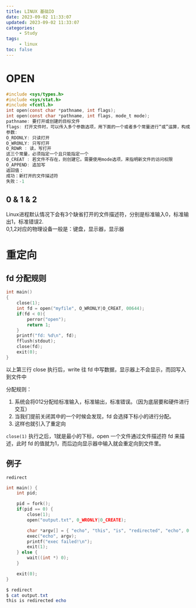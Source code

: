 ```yaml
---
title: LINUX 基础IO
date: 2023-09-02 11:33:07
updated: 2023-09-02 11:33:07
categories:
     - Study
tags:
     - linux
toc: false
---
```


# OPEN

```c
#include <sys/types.h>
#include <sys/stat.h>
#include <fcntl.h>
int open(const char *pathname, int flags);
int open(const char *pathname, int flags, mode_t mode);
pathname: 要打开或创建的目标文件
flags: 打开文件时，可以传入多个参数选项，用下面的一个或者多个常量进行“或”运算，构成flags。
参数:
O_RDONLY: 只读打开
O_WRONLY: 只写打开
O_RDWR : 读，写打开
这三个常量，必须指定一个且只能指定一个
O_CREAT : 若文件不存在，则创建它。需要使用mode选项，来指明新文件的访问权限
O_APPEND: 追加写
返回值：
成功：新打开的文件描述符
失败：-1
```

## 0 & 1 & 2

Linux进程默认情况下会有3个缺省打开的文件描述符，分别是标准输入0，标准输出1，标准错误2.  
0,1,2对应的物理设备一般是：键盘，显示器，显示器

# 重定向

## fd 分配规则

```c
int main()
{
	close(1);
	int fd = open("myfile", O_WRONLY|O_CREAT, 00644);
	if(fd < 0){
		perror("open");
		return 1;
	}
	printf("fd: %d\n", fd);
	fflush(stdout);
	close(fd);
	exit(0);
}

```

以上第三行 close 执行后，write 往 fd 中写数据，显示器上不会显示，而回写入到文件中

分配规则：
1. 系统会将012分配给标准输入，标准输出，标准错误。（因为底层要和硬件进行交互）  
2. 当我们提前关闭其中的一个时候会发现，fd 会选择下标小的进行分配。  
3. 这样也就引入了重定向

`close(1)` 执行之后，1就是最小的下标，open 一个文件通过文件描述符 fd 来描述，此时 fd 的值就为1，而后边向显示器中输入就会重定向到文件里。

## 例子

`redirect`

```c
int main() {
	int pid;

	pid = fork();
	if(pid == 0) {
		close(1);
		open("output.txt", 0_WRONLY|0_CREATE);

		char *argv[] = { "echo", "this", "is", "redirected", "echo", 0 }; // 0 表示到达结尾
		exec("echo", argv);
		printf("exec failed!\n");
		exit(1);
	} else {
		wait((int *) 0);
	}

	exit(0);
}
```

```powershell
$ redirect
$ cat output.txt
this is redirected echo
```